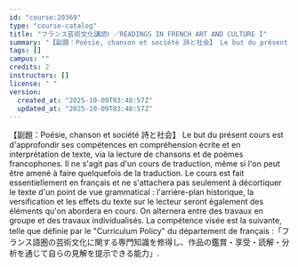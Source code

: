 ```yaml
---
id: "course:20369"
type: "course-catalog"
title: "フランス芸術文化講読Ⅰ ／READINGS IN FRENCH ART AND CULTURE I"
summary: "【副題：Poésie, chanson et société 詩と社会】 Le but du présent cours est d'approfondir ses compétences en compréhension écrite e…"
tags: []
campus: ""
credits: 2
instructors: []
license: " "
version:
  created_at: "2025-10-09T03:48:57Z"
  updated_at: "2025-10-09T03:48:57Z"
---
```


【副題：Poésie, chanson et société 詩と社会】 Le but du présent cours est d'approfondir ses compétences en compréhension écrite et en interprétation de texte, via la lecture de chansons et de poèmes francophones. Il ne s'agit pas d'un cours de traduction, même si l'on peut être amené à faire quelquefois de la traduction. Le cours est fait essentiellement en français et ne s'attachera pas seulement à décortiquer le texte d'un point de vue grammatical : l'arrière-plan historique, la versification et les effets du texte sur le lecteur seront également des éléments qu'on abordera en cours. On alternera entre des travaux en groupe et des travaux individualisés. La compétence visée est la suivante, telle que définie par le "Curriculum Policy" du département de français :「フランス語圏の芸術文化に関する専門知識を修得し、作品の鑑賞・享受・読解・分析を通じて自らの見解を提示できる能力」.
